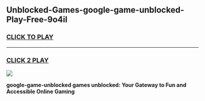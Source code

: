 
## Unblocked-Games-google-game-unblocked-Play-Free-9o4il
<h3>
<a href="https://premium76.site?title=google-game-unblocked&ref=19M">CLICK TO PLAY</a></h3>
<hr>

<h3>
<a href="https://premium76.site?title=google-game-unblocked&ref=19M">CLICK 2 PLAY</a>
  
</h3>

<a href="https://premium76.site?title=google-game-unblocked&ref=19M"><img src="https://clearcache.store/games.png"></a>


**google-game-unblocked games unblocked: Your Gateway to Fun and Accessible Online Gaming**
